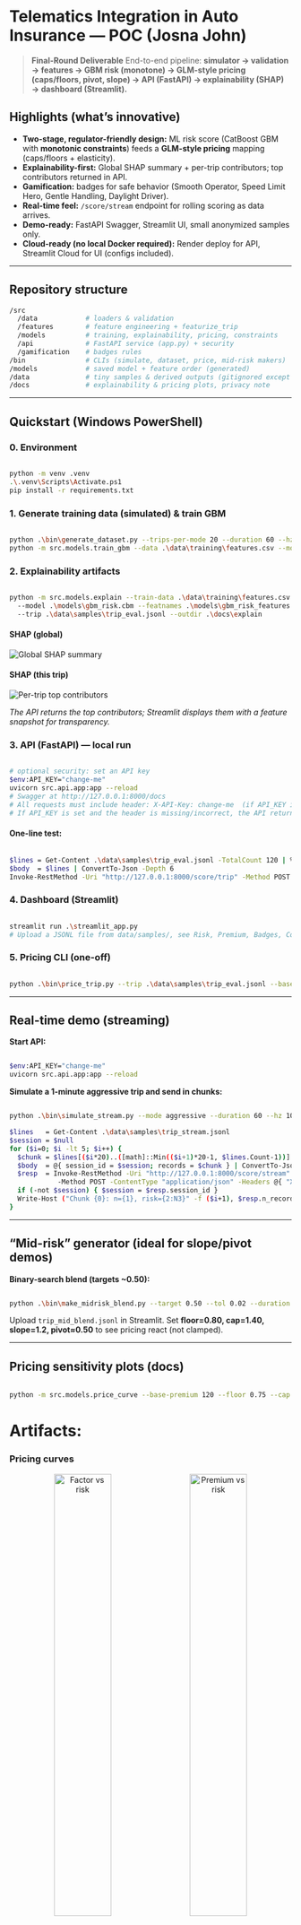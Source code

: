 # Telematics Integration in Auto Insurance — POC (Josna John)

> **Final-Round Deliverable**
> End-to-end pipeline: **simulator → validation → features → GBM risk (monotone) → GLM-style pricing (caps/floors, pivot, slope) → API (FastAPI) → explainability (SHAP) → dashboard (Streamlit).**

## Highlights (what’s innovative)

* **Two-stage, regulator-friendly design:** ML risk score (CatBoost GBM with **monotonic constraints**) feeds a **GLM-style pricing** mapping (caps/floors + elasticity).
* **Explainability-first:** Global SHAP summary + per-trip contributors; top contributors returned in API.
* **Gamification:** badges for safe behavior (Smooth Operator, Speed Limit Hero, Gentle Handling, Daylight Driver).
* **Real-time feel:** `/score/stream` endpoint for rolling scoring as data arrives.
* **Demo-ready:** FastAPI Swagger, Streamlit UI, small anonymized samples only.
* **Cloud-ready (no local Docker required):** Render deploy for API, Streamlit Cloud for UI (configs included).

---

## Repository structure

```bash
/src
  /data            # loaders & validation
  /features        # feature engineering + featurize_trip
  /models          # training, explainability, pricing, constraints
  /api             # FastAPI service (app.py) + security
  /gamification    # badges rules
/bin               # CLIs (simulate, dataset, price, mid-risk makers)
/models            # saved model + feature order (generated)
/data              # tiny samples & derived outputs (gitignored except small samples)
/docs              # explainability & pricing plots, privacy note

```

---

## Quickstart (Windows PowerShell)

### 0. Environment

```bash

python -m venv .venv
.\.venv\Scripts\Activate.ps1
pip install -r requirements.txt

```

### 1. Generate training data (simulated) & train GBM

```bash

python .\bin\generate_dataset.py --trips-per-mode 20 --duration 60 --hz 10 --out .\data\training\features.csv
python -m src.models.train_gbm --data .\data\training\features.csv --model-out .\models\gbm_risk.cbm --featnames-out .\models\gbm_risk_features.json

```

### 2. Explainability artifacts

```bash

python -m src.models.explain --train-data .\data\training\features.csv ^
  --model .\models\gbm_risk.cbm --featnames .\models\gbm_risk_features.json ^
  --trip .\data\samples\trip_eval.jsonl --outdir .\docs\explain

```
#### SHAP (global)
![Global SHAP summary](docs/explain/global_shap_summary.png)

#### SHAP (this trip)
![Per-trip top contributors](docs/explain/trip_eval_top_shap.png)

*The API returns the top contributors; Streamlit displays them with a feature snapshot for transparency.*


### 3. API (FastAPI) — local run

```bash

# optional security: set an API key
$env:API_KEY="change-me"
uvicorn src.api.app:app --reload
# Swagger at http://127.0.0.1:8000/docs
# All requests must include header: X-API-Key: change-me  (if API_KEY is set)
# If API_KEY is set and the header is missing/incorrect, the API returns 401.

```

#### One-line test:
```bash

$lines = Get-Content .\data\samples\trip_eval.jsonl -TotalCount 120 | % { $_ | ConvertFrom-Json }
$body  = $lines | ConvertTo-Json -Depth 6
Invoke-RestMethod -Uri "http://127.0.0.1:8000/score/trip" -Method POST -ContentType "application/json" -Headers @{ "X-API-Key" = "change-me" } -Body $body

```

### 4. Dashboard (Streamlit)

```bash

streamlit run .\streamlit_app.py
# Upload a JSONL file from data/samples/, see Risk, Premium, Badges, Contributors.

```

### 5. Pricing CLI (one-off)

```bash

python .\bin\price_trip.py --trip .\data\samples\trip_eval.jsonl --base-premium 120

```

---

## Real-time demo (streaming)

**Start API:**

```bash

$env:API_KEY="change-me"
uvicorn src.api.app:app --reload

```

**Simulate a 1-minute aggressive trip and send in chunks:**

```bash

python .\bin\simulate_stream.py --mode aggressive --duration 60 --hz 10 --out .\data\samples\trip_stream.jsonl --trip-id stream01

$lines   = Get-Content .\data\samples\trip_stream.jsonl
$session = $null
for ($i=0; $i -lt 5; $i++) {
  $chunk = $lines[($i*20)..([math]::Min(($i+1)*20-1, $lines.Count-1))] | % { $_ | ConvertFrom-Json }
  $body  = @{ session_id = $session; records = $chunk } | ConvertTo-Json -Depth 6
  $resp  = Invoke-RestMethod -Uri "http://127.0.0.1:8000/score/stream" `
            -Method POST -ContentType "application/json" -Headers @{ "X-API-Key"="change-me" } -Body $body
  if (-not $session) { $session = $resp.session_id }
  Write-Host ("Chunk {0}: n={1}, risk={2:N3}" -f ($i+1), $resp.n_records, $resp.risk_score)
}

```

---

## “Mid-risk” generator (ideal for slope/pivot demos)

**Binary-search blend (targets ~0.50):**

```bash

python .\bin\make_midrisk_blend.py --target 0.50 --tol 0.02 --duration 60 --hz 10 --out .\data\samples\trip_mid_blend.jsonl

```

Upload `trip_mid_blend.jsonl` in Streamlit. Set **floor=0.80, cap=1.40, slope=1.2, pivot≈0.50** to see pricing react (not clamped).

---

## Pricing sensitivity plots (docs)

```bash

python -m src.models.price_curve --base-premium 120 --floor 0.75 --cap 1.5 --slope 1.75 --outdir .\docs\pricing

```
# Artifacts:

### Pricing curves

<p align="center">
  <img src="docs/pricing/price_curve_factor.png" alt="Factor vs risk" width="45%">
  &nbsp;&nbsp;
  <img src="docs/pricing/price_curve_premium.png" alt="Premium vs risk" width="45%">
</p>


*Figure: GLM-style mapping; guardrails (floor/cap) indicated with dashed lines.*



### How the pricing stub works (plain English)

We start from a **base premium** (e.g., $120). The model outputs a **risk_score** in [0,1]. We turn that into a **premium_factor** using a GLM-style curve:

**premium_factor = exp(intercept + slope × logit(risk_score))**, then we **clamp** it between **floor** and **cap**.

* **base_premium**: starting price before behavior (e.g., $120).
* **floor**: biggest **discount** allowed (e.g., 0.80 → at most 20% off).
* **cap**: biggest **surcharge** allowed (e.g., 1.40 → at most 40% extra).
* **slope**: how **sensitive** price is to risk (steeper around the midpoint).
* **intercept**: shifts the curve left/right. With intercept=0, factor≈1.0 at risk≈0.5.
  Negative → cheaper at same risk; Positive → pricier.
* **pivot (UI)**: convenience control; the app computes `intercept = − slope × logit(pivot)` so factor≈1 at the chosen pivot.
* **territory_mult / vehicle_mult**: placeholders for traditional rating factors.

Finally, **premium = base_premium × premium_factor**. Guardrails (floor/cap) keep prices stable and filing-friendly.

---

## Model quality (evaluation artifacts)

### Run
``` bash

python -m src.models.evaluate --data .\data\training\features.csv --outdir .\docs\metrics

```

#### Artifacts:

![Residuals vs prediction](docs/metrics/residuals.png) — residuals vs prediction
![Risk score distribution](docs/metrics/score_distribution.png) — predicted risk histogram
![Calibration curve](docs/metrics/calibration.png) — regression reliability curve
![CatBoost feature importance](docs/metrics/feature_importance.png) — CatBoost gain importances

A CSV with metric values is saved to `docs/metrics/model_comparison.csv` (CatBoost-only).

---
### Why CatBoost for UBI risk & pricing

* **Monotone by design:** We can impose **monotonic constraints** so core safety signals (e.g., hard-brake rate, speeding exposure, jerk, cornering) never *lower* risk. That’s regulator-friendly and helps avoid pricing cliffs. CatBoost exposes this natively via `monotone_constraints`. (see [docs/research.md](docs/research.md))
* **Leakage-resistant training:** CatBoost’s **ordered boosting** combats prediction-shift/target leakage (common in boosting on small/medium tabular data), giving **more stable refits** with minimal hyper-tuning—great for premium stability. (see [docs/research.md](docs/research.md))
* **Smooth, stable partial effects:** CatBoost uses symmetric (“oblivious”) trees, which tend to yield globally consistent responses—less edge-case flipping, more stable premiums across the range (helpful when mapping risk → price). (see [docs/research.md](docs/research.md))
* **Explainability that survives retrains:** With monotone constraints + ordered boosting, **SHAP reason codes** tend to remain directionally consistent across refits, simplifying customer explanations and internal reviews. (Mechanism via constraints; we visualize with SHAP.) (see [docs/research.md](docs/research.md))
* **Operationally simple:** Single **`.cbm`** artifact, fast CPU inference, clean `load_model()`; widely used with **TreeExplainer/SHAP** in services and dashboards. (See our API + Streamlit.)
* **Strong accuracy on tabular:** Large independent benchmarks show **tree-boosting remains state-of-the-art on tabular/medium-sized data**, even after extensive tuning of deep models—matching the telematics feature regime (speeds, counts, rates). (see [docs/research.md](docs/research.md))
* **Accepted in UBI studies:** Insurance/UBI literature frequently applies gradient-boosting families to telematics for claim propensity/frequency and pricing signals, outperforming GLM-only baselines while remaining compatible with actuarial workflows. Our two-stage design (GBM risk → GLM-style pricing) follows this practice. (see [docs/research.md](docs/research.md))

*We tried alternatives and kept CatBoost for its accuracy, robust tabular bias, SHAP-friendly explanations, and native monotonic constraints.*


---

## Cloud-ready deployment (no local Docker)

### FastAPI on **Render**

Files included:

* `Procfile`

  ```bash

  web: uvicorn src.api.app:app --host 0.0.0.0 --port $PORT

  ```
* `render.yaml`

  ```yaml

  services:
    - type: web
      name: insurity-ubi-api
      env: python
      plan: free
      buildCommand: "pip install -r requirements.txt"
      startCommand: "uvicorn src.api.app:app --host 0.0.0.0 --port $PORT"
      envVars:
        - key: PYTHONPATH
          value: .
        - key: API_KEY
          sync: false   # set in Render dashboard

  ```

**Deploy:** Push to GitHub → Render “New → Web Service → from repo” → set `API_KEY` → Create.
**Call:** Add header `X-API-Key: change-me`.

### Streamlit on **Streamlit Community Cloud**

Connect repo → pick `streamlit_app.py` → deploy.
(Optionally call the hosted API, or use the local model files as in this repo.)

---

## Security & Privacy (POC)

* **Security:** API can be protected by **`X-API-Key`** header (`API_KEY` env var). HTTPS is handled by the hosting platform.
* **Privacy:** This repo uses **simulated** data only. For production: collect consented telemetry, separate identifiers from events, encrypt in transit & at rest, role-based access, short raw-data retention with aggregation.

---

## Screens (videos)

1. Swagger `/docs` showing 200 from `/score/trip`.

<!-- Swagger scoring success -->
<video src="docs/screens/swagger_score_trip.mp4" controls muted loop playsinline width="800">
  Your browser does not support the video tag.
</video>

2. Streamlit **Risk / Premium / Badges** header + **Top contributors** chart.

<!-- Streamlit demo -->
<video src="docs/screens/streamlit_demo.mp4" controls muted loop playsinline width="800">
  Your browser does not support the video tag.
</video>

--- 
## Research / rationale

See **[docs/research.md](docs/research.md)** for citations backing CatBoost (ordered boosting, monotonic constraints) and tree-boosting SOTA on telematics/tabular data.

---

## Useful one-liners

**Smooth/Normal/Aggressive samples**

```bash

python .\bin\simulate_stream.py --mode smooth     --duration 60 --hz 10 --out .\data\samples\trip_smooth.jsonl --trip-id smooth01
python .\bin\simulate_stream.py --mode normal     --duration 60 --hz 10 --out .\data\samples\trip_normal.jsonl --trip-id normal01
python .\bin\simulate_stream.py --mode aggressive --duration 60 --hz 10 --out .\data\samples\trip_risky.jsonl  --trip-id risky01

```

**Mid-risk blend (for pricing demos)**

```bash

python .\bin\make_midrisk_blend.py --target 0.50 --tol 0.02 --out .\data\samples\trip_mid_blend.jsonl

```

---

## License

MIT (see `LICENSE`)

---

**Contact:** Josna John (jojohn@ucsd.edu) — thanks for reviewing!
